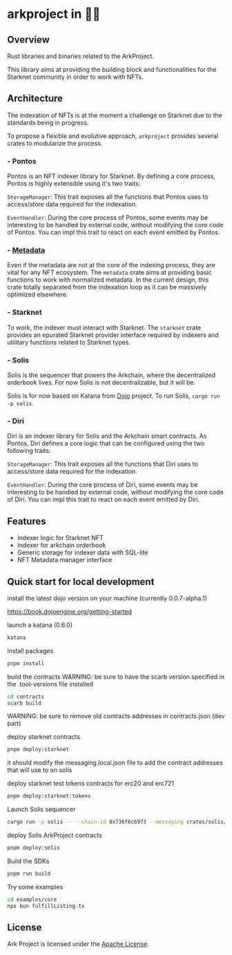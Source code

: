 # arkproject in 🦀🦀

## Overview

Rust libraries and binaries related to the ArkProject.

This library aims at providing the building block
and functionalities for the Starknet community in
order to work with NFTs.

## Architecture

The indexation of NFTs is at the moment a challenge on Starknet
due to the standards being in progress.

To propose a flexible and evolutive approach, `arkproject` provides
several crates to modularize the process.

### - Pontos

Pontos is an NFT indexer library for Starknet.
By defining a core process, Pontos is highly extensible using it's two traits:

`StorageManager`: This trait exposes all the functions that Pontos uses to
access/store data required for the indexation.

`EventHandler`: During the core process of Pontos, some events may be
interesting to be handled by external code, without modifying the core
code of Pontos. You can impl this trait to react on each event emitted
by Pontos.

### - [Metadata](/crates/ark-metadata/README.md)

Even if the metadata are not at the core of the indexing process, they are
vital for any NFT ecosystem.
The `metadata` crate aims at providing basic functions to work with normalized metadata.
In the current design, this crate totally separated from the indexation loop as it can be massively optimized elsewhere.

### - Starknet

To work, the indexer must interact with Starknet. The `starknet` crate provides
an epurated Starknet provider interface required by indexers and utilitary functions
related to Starknet types.

### - Solis

Solis is the sequencer that powers the Arkchain, where the decentralized orderbook lives.
For now Solis is not decentralizable, but it will be.

Solis is for now based on Katana from [Dojo](https://www.dojoengine.org/en/) project.
To run Solis, `cargo run -p solis`.

### - Diri

Diri is an indexer library for Solis and the Arkchain smart contracts.
As Pontos, Diri defines a core logic that can be configured using the two following traits:

`StorageManager`: This trait exposes all the functions that Diri uses to
access/store data required for the indexation.

`EventHandler`: During the core process of Diri, some events may be
interesting to be handled by external code, without modifying the core
code of Diri. You can impl this trait to react on each event emitted
by Diri.

## Features

- Indexer logic for Starknet NFT
- Indexer for arkchain orderbook
- Generic storage for indexer data with SQL-lite
- NFT Metadata manager interface

## Quick start for local development

install the latest dojo version on your machine (currently 0.0.7-alpha.1)

https://book.dojoengine.org/getting-started

launch a katana (0.6.0)

```bash
katana
```

install packages

```bash
pnpm install
```

build the contracts
WARNING: be sure to have the scarb version specified in the .tool-versions file installed

```bash
cd contracts
scarb build
```

WARNING: be sure to remove old contracts addresses in contracts.json (dev part)

deploy starknet contracts

```bash
pnpm deploy:starknet
```

it should modify the messaging.local.json file to add the contract addresses that will use to on solis

deploy starknet test tokens contracts for erc20 and erc721

```bash
pnpm deploy:starknet:tokens
```

Launch Solis sequencer

```bash
cargo run -p solis -- --chain-id 0x736f6c6973 --messaging crates/solis/messaging.local.json --disable-fee -p 7777
```

deploy Solis ArkProject contracts

```bash
pnpm deploy:solis
```

Build the SDKs

```bash
pnpm run build
```

Try some examples

```bash
cd examples/core
npx bun fulfillListing.ts
```

## License

Ark Project is licensed under the [Apache License](./LICENCE).
